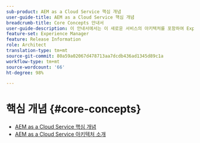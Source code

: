 ```yaml
---
sub-product: AEM as a Cloud Service 핵심 개념
user-guide-title: AEM as a Cloud Service 핵심 개념
breadcrumb-title: Core Concepts 안내서
user-guide-description: 이 안내서에서는 이 새로운 서비스의 아키텍처를 포함하여 Experience Manager as a Cloud Service의 핵심 개념을 소개합니다.
feature-set: Experience Manager
feature: Release Information
role: Architect
translation-type: tm+mt
source-git-commit: 80a59a02067d478713aa7dcdb436ad1345d89c1a
workflow-type: tm+mt
source-wordcount: '66'
ht-degree: 98%

---
```



# 핵심 개념 {#core-concepts}

+ [AEM as a Cloud Service 핵심 개념](/help/core-concepts/home.md)
+ [AEM as a Cloud Service 아키텍처 소개](architecture.md)